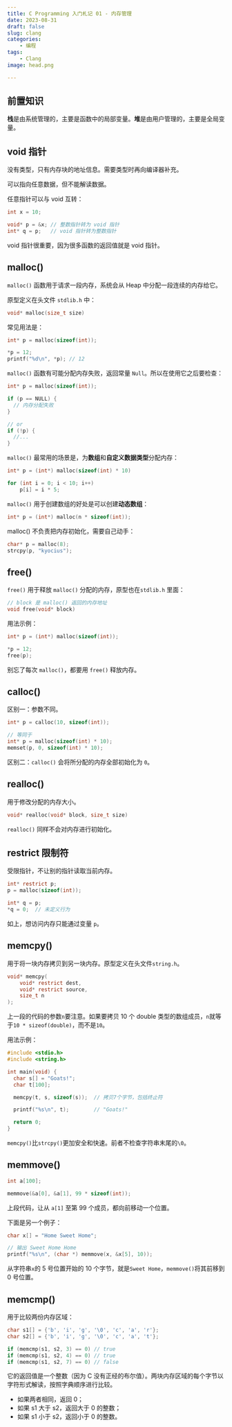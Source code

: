 ```yaml
---
title: C Programming 入门札记 01 - 内存管理
date: 2023-08-31
draft: false
slug: clang
categories:
    - 编程
tags:
    - Clang 
image: head.png

---
```


## 前置知识

**栈**是由系统管理的，主要是函数中的局部变量。**堆**是由用户管理的，主要是全局变量。

## void 指针

没有类型，只有内存块的地址信息。需要类型时再向编译器补充。

可以指向任意数据，但不能解读数据。

任意指针可以与 void 互转：

```c
int x = 10;

void* p = &x; // 整数指针转为 void 指针
int* q = p;   // void 指针转为整数指针
```

void 指针很重要，因为很多函数的返回值就是 void 指针。

## malloc()

`malloc()` 函数用于请求一段内存，系统会从 Heap 中分配一段连续的内存给它。

原型定义在头文件 `stdlib.h` 中：

```c
void* malloc(size_t size)
```

常见用法是：

```c
int* p = malloc(sizeof(int));

*p = 12;
printf("%d\n", *p); // 12
```

`malloc()` 函数有可能分配内存失败，返回常量 `Null`。所以在使用它之后要检查：

```c
int* p = malloc(sizeof(int));

if (p == NULL) {
  // 内存分配失败
}

// or
if (!p) {
  //...
}
```

`malloc()` 最常用的场景是，为**数组**和**自定义数据类型**分配内存：

```c
int* p = (int*) malloc(sizeof(int) * 10)

for (int i = 0; i < 10; i++)
    p[i] = i * 5;
```
`malloc()` 用于创建数组的好处是可以创建**动态数组**：

```c
int* p = (int*) malloc(n * sizeof(int));
```

malloc() 不负责把内存初始化，需要自己动手：

```c
char* p = malloc(8);
strcpy(p, "kyocius");
```

## free()

`free()` 用于释放 `malloc()` 分配的内存，原型也在`stdlib.h` 里面：

```c
// block 是 malloc() 返回的内存地址
void free(void* block) 
```

用法示例：

```c
int* p = (int*) malloc(sizeof(int));

*p = 12;
free(p);
```

别忘了每次 `malloc()`，都要用 `free()` 释放内存。

## calloc()

区别一：参数不同。
```c
int* p = calloc(10, sizeof(int));

// 等同于
int* p = malloc(sizeof(int) * 10);
memset(p, 0, sizeof(int) * 10);
```

区别二：`calloc()` 会将所分配的内存全部初始化为 `0`。

## realloc()

用于修改分配的内存大小。

```c
void* realloc(void* block, size_t size)
```

`realloc()` 同样不会对内存进行初始化。

## restrict 限制符

受限指针，不让别的指针读取当前内存。

```c
int* restrict p;
p = malloc(sizeof(int));

int* q = p;
*q = 0;  // 未定义行为
```

如上，想访问内存只能通过变量 `p`。

## memcpy()

用于将一块内存拷贝到另一块内存。原型定义在头文件`string.h`。

```c
void* memcpy(
    void* restrict dest, 
    void* restrict source, 
    size_t n
);
```
上一段的代码的参数`n`要注意。如果要拷贝 10 个 double 类型的数组成员，`n`就等于`10 * sizeof(double)`，而不是`10`。

用法示例：

```c
#include <stdio.h>
#include <string.h>

int main(void) {
  char s[] = "Goats!";
  char t[100];

  memcpy(t, s, sizeof(s));  // 拷贝7个字节，包括终止符

  printf("%s\n", t);        // "Goats!"

  return 0;
}
```
`memcpy()`比`strcpy()`更加安全和快速。前者不检查字符串末尾的`\0`。

## memmove()

```c
int a[100];

memmove(&a[0], &a[1], 99 * sizeof(int));
```

上段代码，让从 `a[1]` 至第 99 个成员，都向前移动一个位置。

下面是另一个例子：

```c
char x[] = "Home Sweet Home";

// 输出 Sweet Home Home
printf("%s\n", (char *) memmove(x, &x[5], 10));
```

从字符串`x`的 5 号位置开始的 10 个字节，就是`Sweet Home`，`memmove()`将其前移到 0 号位置。

## memcmp()

用于比较两份内存区域：

```c
char s1[] = {'b', 'i', 'g', '\0', 'c', 'a', 'r'};
char s2[] = {'b', 'i', 'g', '\0', 'c', 'a', 't'};

if (memcmp(s1, s2, 3) == 0) // true
if (memcmp(s1, s2, 4) == 0) // true
if (memcmp(s1, s2, 7) == 0) // false
```

它的返回值是一个整数（因为 C 没有正经的布尔值）。两块内存区域的每个字节以字符形式解读，按照字典顺序进行比较。

- 如果两者相同，返回 0；
- 如果 s1 大于 s2，返回大于 0 的整数；
- 如果 s1 小于 s2，返回小于 0 的整数。 